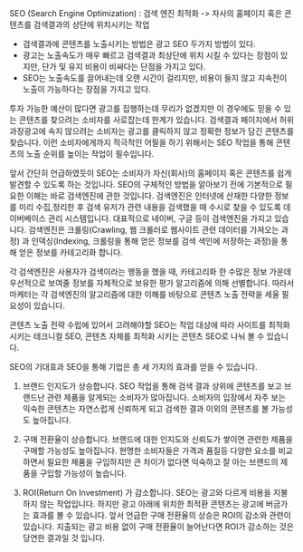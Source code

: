 SEO (Search Engine Optimization) : 검색 엔진 최적화
-> 자사의 홈페이지 혹은 콘텐츠를 검색결과의 상단에 위치시키는 작업

* 검색결과에 콘텐츠를 노출시키는 방법은 광고 SEO 두가지 방법이 있다.
* 광고는 노출속도가 매우 빠르고 검색결과 최상단에 위치 시킬 수 있다는 장점이 있지만, 단가 및 유지 비용이 비싸다는 단점을 가지고 있다.
* SEO는 노출속도를 끌어내는데 오랜 시간이 걸리지만, 비용이 들지 않고  지속전이 노출이 가능하다는 장점을 가지고 있다.

투자 가능한 예산이 많다면 광고를 집행하는데 무리가 없겠지만 이 경우에도 믿을 수 있는 콘텐츠를 찾으려는 소비자를 사로잡는데 한계가 있습니다.
검색결과 페이지에서 허위 과장광고에 속지 않으려는 소비자는 광고를 클릭하지 않고 정확한 정보가 담긴 콘텐츠를 찾습니다.
이런 소비자에게까지 적극적인 어필을 하기 위해서는 SEO 작업을 통해 콘텐츠의 노출 순위를 높이는 작업이 필수입니다. 

앞서 간단히 언급하였듯이 SEO는 소비자가 자신(회사)의 홈페이지 혹은 콘텐츠를 쉽게 발견할 수 있도록 하는 것입니다.
SEO의 구체적인 방법을 알아보기 전에 기본적으로 필요한 이해는 바로 검색엔진에 관한 것입니다.
검색엔진은 인터넷에 산재한 다양한 정보를 미리 수집,정리한 후 검색 유저가 관련 내용을 검색했을 때 수시로 찾을 수 있도록 데이버베이스 관리 시스템입니다.
대표적으로 네이버, 구글 등이 검색엔진을 가지고 있습니다.  검색엔진은 크롤링(Crawling, 웹 크롤러로 웹사이트 관련 데이터를 가져오는 과정) 과 인덱싱(Indexing, 크롤링을 통해 얻은 정보를 검색 색인에 저장하는 과정)을 통해 얻은 정보를 카테고리화 합니다.

각 검색엔진은 사용자가 검색이라는 행동을 했을 때, 카테고리화 한 수많은 정보 가운데 우선적으로 보여줄 정보를 자체적으로 보유한 평가 알고리즘에 의해 선별합니다.
따라서 마케터는 각 검색엔진의 알고리즘에 대한 이해를 바탕으로 콘텐츠 노출 전략을 세울 필요성이 있습니다.

콘텐츠 노출 전략 수립에 있어서 고려해야할 SEO는 작업 대상에 따라 사이트를 최적화 시키는 테크니컬 SEO, 콘텐츠 자체를 최적화 시키는 콘텐츠 SEO로 나눠 볼 수 있습니다. 


SEO의 기대효과
SEO을 통해 기업은 총 세 가지의 효과를 얻을 수 있습니다.

1. 브랜드 인지도가 상승합니다. SEO 작업을 통해 검색 결과 상위에 콘텐츠를 보고 브랜드난 관련 제품을 알게되는 소비자가 많아집니다.
소비자의 입장에서 자주 보는 익숙한 콘텐츠는 자연스럽게 신뢰하게 되고 검색한 결과 이외의 콘텐츠를 볼 가능성도 높아집니다.

2. 구매 전환율이 상승합니다. 브랜드에 대한 인지도와 신뢰도가 쌓이면 관련한 제품을 구매할 가능성도 높아집니다.
현명한 소비자들은 가격과 품질등 다양한 요소를 비교하면서 필요한 제품을 구입하지만 큰 차이가 없다면 익숙하고 잘 아는 브랜드의 제품을 구입할 가능성이 높습니다.

3. ROI(Return On Investment) 가 감소합니다. SEO는 광고와 다르게 비용을 지불하지 않는 작업입니다. 하지만 광고 아래에 위치한 최적환 콘텐츠는 광고에 버금가는 효과를 볼 수 있습니다.
앞서 언급한 구매 전환율의 상승은 ROI의 감소와 관련이 있습니다. 지출되는 광고 비용 없이 구매 전환율이 늘어난다면 ROI가 감소하는 것은 당연한 결과일 것 입니다. 

